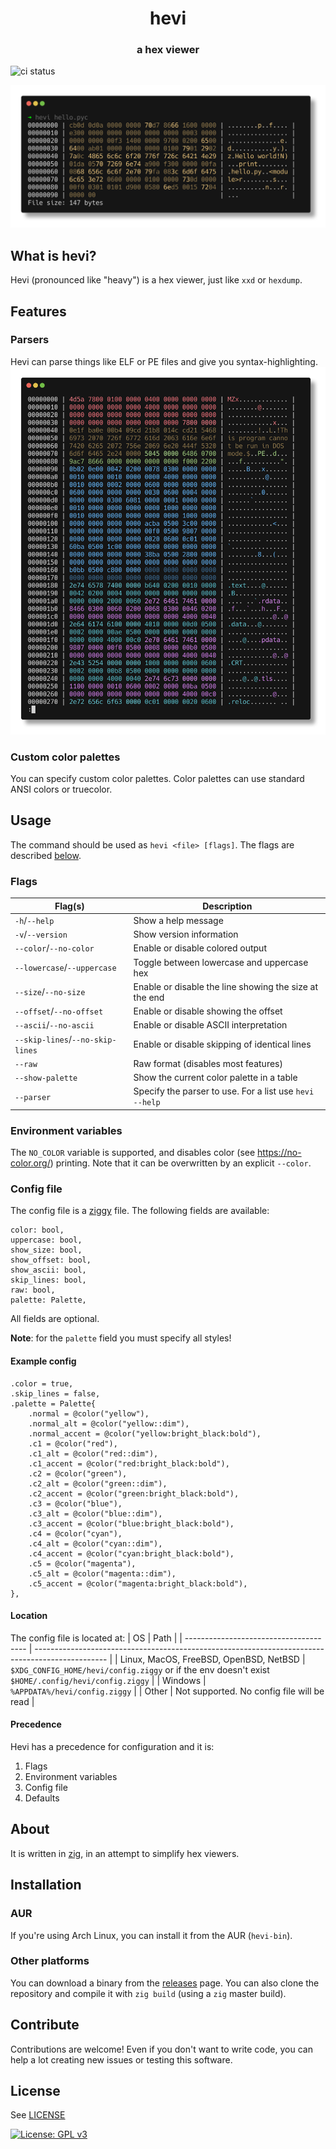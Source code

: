 <div align="center">
    <h1 align="center">hevi</h1>
    <h3>a hex viewer</h3>
</div>

![ci status](https://github.com/Arnau478/hevi/actions/workflows/ci.yml/badge.svg)

![example image](web/example.png)

## What is hevi?
Hevi (pronounced like "heavy") is a hex viewer, just like `xxd` or `hexdump`.

## Features
### Parsers
Hevi can parse things like ELF or PE files and give you syntax-highlighting.
![parser example](web/parser.png)

### Custom color palettes
You can specify custom color palettes. Color palettes can use standard ANSI colors or truecolor.

## Usage
The command should be used as `hevi <file> [flags]`. The flags are described [below](#flags).

### Flags
| Flag(s)                          | Description                                             |
| -------------------------------- | ------------------------------------------------------- |
| `-h`/`--help`                    | Show a help message                                     |
| `-v`/`--version`                 | Show version information                                |
| `--color`/`--no-color`           | Enable or disable colored output                        |
| `--lowercase`/`--uppercase`      | Toggle between lowercase and uppercase hex              |
| `--size`/`--no-size`             | Enable or disable the line showing the size at the end  |
| `--offset`/`--no-offset`         | Enable or disable showing the offset                    |
| `--ascii`/`--no-ascii`           | Enable or disable ASCII interpretation                  |
| `--skip-lines`/`--no-skip-lines` | Enable or disable skipping of identical lines           |
| `--raw`                          | Raw format (disables most features)                     |
| `--show-palette`                 | Show the current color palette in a table               |
| `--parser`                       | Specify the parser to use. For a list use `hevi --help` |

### Environment variables
The `NO_COLOR` variable is supported, and disables color (see <https://no-color.org/>) printing. Note that it can be overwritten by an explicit `--color`.

### Config file
The config file is a [ziggy](https://ziggy-lang.io) file. The following fields are available:
```zig
color: bool,
uppercase: bool,
show_size: bool,
show_offset: bool,
show_ascii: bool,
skip_lines: bool,
raw: bool,
palette: Palette,
```

All fields are optional.

**Note**: for the `palette` field you must specify all styles!

#### Example config
```zig
.color = true,
.skip_lines = false,
.palette = Palette{
    .normal = @color("yellow"),
    .normal_alt = @color("yellow::dim"),
    .normal_accent = @color("yellow:bright_black:bold"),
    .c1 = @color("red"),
    .c1_alt = @color("red::dim"),
    .c1_accent = @color("red:bright_black:bold"),
    .c2 = @color("green"),
    .c2_alt = @color("green::dim"),
    .c2_accent = @color("green:bright_black:bold"),
    .c3 = @color("blue"),
    .c3_alt = @color("blue::dim"),
    .c3_accent = @color("blue:bright_black:bold"),
    .c4 = @color("cyan"),
    .c4_alt = @color("cyan::dim"),
    .c4_accent = @color("cyan:bright_black:bold"),
    .c5 = @color("magenta"),
    .c5_alt = @color("magenta::dim"),
    .c5_accent = @color("magenta:bright_black:bold"),
},
```

#### Location

The config file is located at:
| OS                                     | Path                                                                                             |
| -------------------------------------- | ------------------------------------------------------------------------------------------------ |
| Linux, MacOS, FreeBSD, OpenBSD, NetBSD | `$XDG_CONFIG_HOME/hevi/config.ziggy` or if the env doesn't exist `$HOME/.config/hevi/config.ziggy` |
| Windows                                | `%APPDATA%/hevi/config.ziggy`                                                                     |
| Other                                  | Not supported. No config file will be read                                                       |

#### Precedence
Hevi has a precedence for configuration and it is:
1. Flags
2. Environment variables
3. Config file
4. Defaults

## About
It is written in [zig](https://github.com/ziglang/zig), in an attempt to simplify hex viewers.

## Installation
### AUR
If you're using Arch Linux, you can install it from the AUR (`hevi-bin`).
### Other platforms
You can download a binary from the [releases](https://github.com/Arnau478/hevi/releases/) page. You can also clone the repository and compile it with `zig build` (using a `zig` master build).

## Contribute
Contributions are welcome! Even if you don't want to write code, you can help a lot creating new issues or testing this software.

## License
See [LICENSE](LICENSE)

[![License: GPL v3](https://img.shields.io/badge/License-GPLv3-blue.svg)](https://www.gnu.org/licenses/gpl-3.0)
